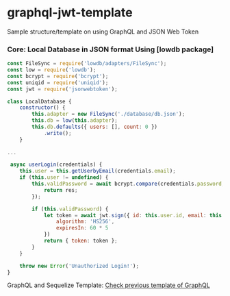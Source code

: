 # graphql-jwt-template
Sample structure/template on using GraphQL and JSON Web Token

### Core: Local Database in JSON format Using [lowdb package]

```js
const FileSync = require('lowdb/adapters/FileSync');
const low = require('lowdb');
const bcrypt = require('bcrypt');
const uniqid = require('uniqid');
const jwt = require('jsonwebtoken');

class LocalDatabase {
    constructor() {
        this.adapter = new FileSync('./database/db.json');
        this.db = low(this.adapter);
        this.db.defaults({ users: [], count: 0 })
            .write();
    }
    
...
```
```js
 async userLogin(credentials) {
    this.user = this.getUserbyEmail(credentials.email);
    if (this.user != undefined) {
        this.validPassword = await bcrypt.compare(credentials.password, this.user.password).then(function (res) {
            return res;
        });

        if (this.validPassword) {
            let token = await jwt.sign({ id: this.user.id, email: this.user.email }, 'secret', {
                algorithm: 'HS256',
                expiresIn: 60 * 5
            })
            return { token: token };
        }
    }

    throw new Error('Unauthorized Login!');
}
```


GraphQL and Sequelize Template: [Check previous template of GraphQL](https://github.com/romarcablao/graphql-sequelize-template "GraphQL and Sequelize")
